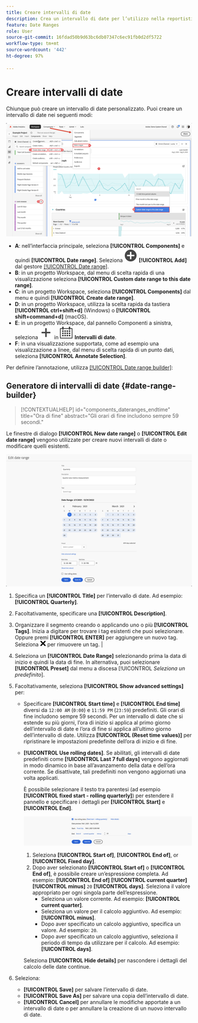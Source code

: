 ```yaml
---
title: Creare intervalli di date
description: Crea un intervallo di date per l’utilizzo nella reportistica.
feature: Date Ranges
role: User
source-git-commit: 16fdad50b9d63bc6db07347c6ec91fb0d2df5722
workflow-type: tm+mt
source-wordcount: '442'
ht-degree: 97%

---
```


# Creare intervalli di date

Chiunque può creare un intervallo di date personalizzato. Puoi creare un intervallo di date nei seguenti modi:

![Creare un’annotazione](assets/create-date-range.png)

* **A**: nell’interfaccia principale, seleziona **[!UICONTROL Components]** e quindi **[!UICONTROL Date range]**. Seleziona ![AddCircle](/help/assets/icons/AddCircle.svg) **[!UICONTROL Add]** dal gestore [[!UICONTROL Date range]](manage.md).
* **B**: in un progetto Workspace, dal menu di scelta rapida di una visualizzazione seleziona **[!UICONTROL Custom date range to this date range]**.
* **C**: in un progetto Workspace, seleziona **[!UICONTROL Components]** dal menu e quindi **[!UICONTROL Create date range]**.
* **D**: in un progetto Workspace, utilizza la scelta rapida da tastiera **[!UICONTROL ctrl+shift+d]** (Windows) o **[!UICONTROL shift+command+d]** (macOS).
* **E**: in un progetto Workspace, dal pannello Componenti a sinistra, seleziona ![Aggiungi](/help/assets/icons/Add.svg) in ![Calendario](/help/assets/icons/Calendar.svg) **Intervalli di date**.
* **F**: in una visualizzazione supportata, come ad esempio una visualizzazione a linee, dal menu di scelta rapida di un punto dati, seleziona **[!UICONTROL Annotate Selection]**.

Per definire l’annotazione, utilizza [[!UICONTROL Date range builder]](#annotation-builder):

<!-- Should we really mention API here. If so, we can do it all over the place in the docs...
| **Use the [Customer Journey Analytics Annotations API](https://developer.adobe.com/cja-apis/docs/endpoints/annotations/)** | The Customer Journey Analytics Annotations APIs allow you to create, update, or retrieve annotations programmatically through Adobe Developer. These APIs use the same data and methods that Adobe uses inside the product UI. |
-->


## Generatore di intervalli di date {#date-range-builder}

<!-- markdownlint-disable MD034 -->

>[!CONTEXTUALHELP]
>id="components_dateranges_endtime"
>title="Ora di fine"
>abstract="Gli orari di fine includono sempre 59 secondi."

<!-- markdownlint-enable MD034 -->




Le finestre di dialogo **[!UICONTROL New date range]** o **[!UICONTROL Edit date range]** vengono utilizzate per creare nuovi intervalli di date o modificare quelli esistenti.

![Finestra dei dettagli dell’annotazione con i campi e le opzioni descritti nella sezione successiva.](assets/edit-date-range.png)


1. Specifica un **[!UICONTROL Title]** per l’intervallo di date. Ad esempio: **[!UICONTROL Quarterly]**.
1. Facoltativamente, specificare una **[!UICONTROL Description]**.
1. Organizzare il segmento creando o applicando uno o più **[!UICONTROL Tags]**. Inizia a digitare per trovare i tag esistenti che puoi selezionare. Oppure premi **[!UICONTROL ENTER]** per aggiungere un nuovo tag. Seleziona ![CrossSize75](/help/assets/icons/CrossSize75.svg) per rimuovere un tag. |
1. Seleziona un **[!UICONTROL Date Range]** selezionando prima la data di inizio e quindi la data di fine.
In alternativa, puoi selezionare **[!UICONTROL Preset]** dal menu a discesa [!UICONTROL *Seleziona un predefinito*].

1. Facoltativamente, seleziona **[!UICONTROL Show advanced settings]** per:

   * Specificare **[!UICONTROL Start time]** e **[!UICONTROL End time]** diversi da `12:00 AM` (`0:00`) e `11:59 PM` (`23:59`) predefiniti. Gli orari di fine includono sempre 59 secondi. Per un intervallo di date che si estende su più giorni, l’ora di inizio si applica al primo giorno dell’intervallo di date e l’ora di fine si applica all’ultimo giorno dell’intervallo di date. Utilizza **[!UICONTROL (Reset time values)]** per ripristinare le impostazioni predefinite dell’ora di inizio e di fine.
   * **[!UICONTROL Use rolling dates]**. Se abilitati, gli intervalli di date predefiniti come **[!UICONTROL Last 7 full days]** vengono aggiornati in modo dinamico in base all’avanzamento della data e dell’ora corrente. Se disattivate, tali predefiniti non vengono aggiornati una volta applicati.

     È possibile selezionare il testo tra parentesi (ad esempio **[!UICONTROL fixed start - rolling quarterly]**) per estendere il pannello e specificare i dettagli per **[!UICONTROL Start]** e **[!UICONTROL End]**.

     ![Date continue](assets/rolliing-dates.png)

      1. Seleziona **[!UICONTROL Start of]**, **[!UICONTROL End of]**, or **[!UICONTROL Fixed day]**.
      1. Dopo aver selezionato **[!UICONTROL Start of]** o **[!UICONTROL End of]**, è possibile creare un’espressione completa. Ad esempio: **[!UICONTROL End of]** **[!UICONTROL current quarter]** **[!UICONTROL minus]** `20` **[!UICONTROL days]**. Seleziona il valore appropriato per ogni singola parte dell’espressione.
         * Seleziona un valore corrente. Ad esempio: **[!UICONTROL current quarter]**.
         * Seleziona un valore per il calcolo aggiuntivo. Ad esempio: **[!UICONTROL minus]**.
         * Dopo aver specificato un calcolo aggiuntivo, specifica un valore. Ad esempio: `20`.
         * Dopo aver specificato un calcolo aggiuntivo, seleziona il periodo di tempo da utilizzare per il calcolo. Ad esempio: **[!UICONTROL days]**.

     Seleziona **[!UICONTROL Hide details]** per nascondere i dettagli del calcolo delle date continue.

1. Seleziona:
   * **[!UICONTROL Save]** per salvare l’intervallo di date.
   * **[!UICONTROL Save As]** per salvare una copia dell’intervallo di date.
   * **[!UICONTROL Cancel]** per annullare le modifiche apportate a un intervallo di date o per annullare la creazione di un nuovo intervallo di date.


<!--


You can create a date range using either of the following two methods:

* Directly in a workspace project by clicking the '`+`' button next to the list of date range components on the left
* Within the date range manager

To create a date range in the date range manager:

1. Log in to [analytics.adobe.com](https://analytics.adobe.com) using your AdobeID credentials.
1. Navigate to [!UICONTROL Components] > [!UICONTROL Date Ranges].
1. Click the [!UICONTROL Add] button to open the modal window that creates a date range.

## Create a date range modal window

The modal window has four fields you can edit:

* **Date range**: The date range you want for this component.
* **Title**: The name you want for this component. The title is used in workspace projects.
* **Description**: The description you want for this component. The description is seen when clicking the ![i](../assets/i.png) icon.
* **Tags**: Use tags to organize your date ranges. A date range can belong to multiple tags.

## Selecting a date range

When clicking the date range in the modal window, you have several options:

* **Calendar**: Select the start and end date.
* **Use rolling dates**: Check this box if you want the date range to change as time goes on. Do not check this box if you want your date range to remain static.
* **Select preset**: Use this drop-down selection if you want a custom date range based on a range that Adobe offers by default. When you select a preset, you can further customize the date range to suit your needs. It does not affect the preset that Adobe offers.

## Rolling date ranges

If you want a rolling date range, you can customize when it rolls. You can control when the start and end dates roll independently of each other.

* **When the date starts**: Choose if the date starts at the beginning of a time period, at the end of a time period, or use a fixed day.
* **The time period to use**: Choose how often the date range rolls. You can have it roll every day, every week, every month, every quarter, or every year.
* **Offset**: Choose the offset of the date range. You can add or subtract days, weeks, months, quarters, or years.

## Rolling date examples

Some date ranges can be useful in certain reports.

Year-to-date:

```text
Start: Start of current year
End: End of current day
```

Last Thursday to this Thursday:

```text
Start: Start of current week minus 3 days
End: Start of current week plus 4 days
```

Fiscal year (for example, if a fiscal year starts in December)

```text
Start: Start of current year minus 1 month
End: End of current year minus 1 month
```


-->
